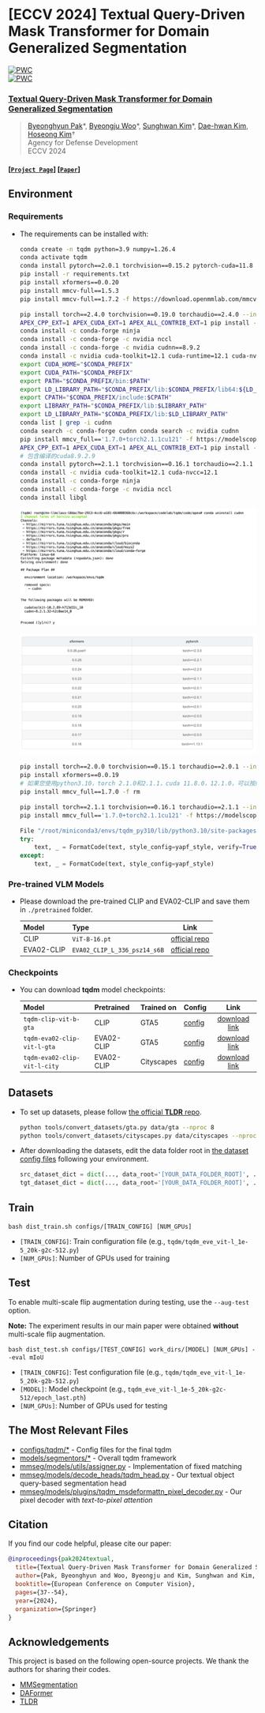 # [ECCV 2024] Textual Query-Driven Mask Transformer for Domain Generalized Segmentation
[![PWC](https://img.shields.io/endpoint.svg?url=https://paperswithcode.com/badge/textual-query-driven-mask-transformer-for/domain-generalization-on-gta5-to-cityscapes)](https://paperswithcode.com/sota/domain-generalization-on-gta5-to-cityscapes?p=textual-query-driven-mask-transformer-for) <br />
[![PWC](https://img.shields.io/endpoint.svg?url=https://paperswithcode.com/badge/textual-query-driven-mask-transformer-for/domain-generalization-on-gta-to-avg)](https://paperswithcode.com/sota/domain-generalization-on-gta-to-avg?p=textual-query-driven-mask-transformer-for) <br />
### [**Textual Query-Driven Mask Transformer for Domain Generalized Segmentation**](https://arxiv.org/abs/2407.09033)
>[Byeonghyun Pak](https://byeonghyunpak.github.io/)\*, [Byeongju Woo](https://byeongjuwoo.github.io/)\*, [Sunghwan Kim](https://sunghwan.me/)\*, [Dae-hwan Kim](https://scholar.google.com/citations?hl=en&user=_5Scn8YAAAAJ), [Hoseong Kim](https://scholar.google.com/citations?hl=en&user=Zy7Sz5UAAAAJ)†\
>Agency for Defense Development\
>ECCV 2024

#### [[`Project Page`](https://byeonghyunpak.github.io/tqdm/)] [[`Paper`](https://arxiv.org/abs/2407.09033)]

## Environment
### Requirements
- The requirements can be installed with:
  
  ```bash
  conda create -n tqdm python=3.9 numpy=1.26.4
  conda activate tqdm
  conda install pytorch==2.0.1 torchvision==0.15.2 pytorch-cuda=11.8 -c pytorch -c nvidia
  pip install -r requirements.txt
  pip install xformers==0.0.20
  pip install mmcv-full==1.5.3 
  pip install mmcv-full==1.7.2 -f https://download.openmmlab.com/mmcv/dist/cu118/torch2.0.0/index.html
  ```

  ```bash
  pip install torch==2.4.0 torchvision==0.19.0 torchaudio==2.4.0 --index-url https://download.pytorch.org/whl/cu124
  APEX_CPP_EXT=1 APEX_CUDA_EXT=1 APEX_ALL_CONTRIB_EXT=1 pip install -v --no-build-isolation .
  conda install -c conda-forge ninja
  conda install -c conda-forge -c nvidia nccl
  conda install -c conda-forge -c nvidia cudnn==8.9.2
  conda install -c nvidia cuda-toolkit=12.1 cuda-runtime=12.1 cuda-nvcc=12.1
  export CUDA_HOME="$CONDA_PREFIX"
  export CUDA_PATH="$CONDA_PREFIX"
  export PATH="$CONDA_PREFIX/bin:$PATH"
  export LD_LIBRARY_PATH="$CONDA_PREFIX/lib:$CONDA_PREFIX/lib64:${LD_LIBRARY_PATH}"
  export CPATH="$CONDA_PREFIX/include:$CPATH" 
  export LIBRARY_PATH="$CONDA_PREFIX/lib:$LIBRARY_PATH"
  export LD_LIBRARY_PATH="$CONDA_PREFIX/lib:$LD_LIBRARY_PATH"
  conda list | grep -i cudnn
  conda search -c conda-forge cudnn conda search -c nvidia cudnn
  pip install mmcv_full=='1.7.0+torch2.1.1cu121' -f https://modelscope.oss-cn-beijing.aliyuncs.com/releases/repo.html
  APEX_CPP_EXT=1 APEX_CUDA_EXT=1 APEX_ALL_CONTRIB_EXT=1 pip install -v --no-build-isolation .
  # 包含编译的cuda8.9.2.9
  conda install pytorch==2.1.1 torchvision==0.16.1 torchaudio==2.1.1 pytorch-cuda=12.1 -c pytorch -c nvidia
  conda install -c nvidia cuda-toolkit=12.1 cuda-nvcc=12.1
  conda install -c conda-forge ninja
  conda install -c conda-forge -c nvidia nccl
  conda install libgl
  ```
  ![alt text](image-1.png)

  ![alt text](image.png)

  ```bash
  pip install torch==2.0.0 torchvision==0.15.1 torchaudio==2.0.1 --index-url https://download.pytorch.org/whl/cu118
  pip install xformers==0.0.19
  # 如果您使用python3.10，torch 2.1.0和2.1.1，cuda 11.8.0，12.1.0，可以按照如下方式安装 版本1.7.0+torch2.1.1cu121 1.7.0+torch2.1.0cu121 1.7.0+torch2.1.1cu118 1.7.0+torch2.1.0cu118
  pip install mmcv_full==1.7.0 -f rm 
  ```

  ```bash
  pip install torch==2.1.1 torchvision==0.16.1 torchaudio==2.1.1 --index-url https://download.pytorch.org/whl/cu121
  pip install mmcv_full=='1.7.0+torch2.1.1cu121' -f https://modelscope.oss-cn-beijing.aliyuncs.com/releases/repo.html
  
  ```

  ```python
  File "/root/miniconda3/envs/tqdm_py310/lib/python3.10/site-packages/mmcv/utils/config.py", line 508
  try:
      text, _ = FormatCode(text, style_config=yapf_style, verify=True)
  except:
      text, _ = FormatCode(text, style_config=yapf_style)
  ```
### Pre-trained VLM Models
- Please download the pre-trained CLIP and EVA02-CLIP and save them in `./pretrained` folder.

  | Model | Type | Link |
  |-----|-----|:-----:|
  | CLIP | `ViT-B-16.pt` |[official repo](https://github.com/openai/CLIP/blob/a1d071733d7111c9c014f024669f959182114e33/clip/clip.py#L30)|
  | EVA02-CLIP | `EVA02_CLIP_L_336_psz14_s6B` |[official repo](https://github.com/baaivision/EVA/tree/master/EVA-CLIP#eva-02-clip-series)|

### Checkpoints
- You can download **tqdm** model checkpoints:

  | Model | Pretrained | Trained on | Config | Link |
  |-----|-----|-----|-----|:-----:|
  | `tqdm-clip-vit-b-gta` | CLIP | GTA5 | [config](https://github.com/ByeongHyunPak/tqdm/blob/main/configs/tqdm/tqdm_clip_vit-l_1e-5_20k-g2c-512.py) |[download link](https://drive.google.com/file/d/1oKTIuPoXTJyOqqof1yqtb10m41nVkreM/view?usp=drive_link)|
  | `tqdm-eva02-clip-vit-l-gta` | EVA02-CLIP | GTA5 | [config](https://github.com/ByeongHyunPak/tqdm/blob/main/configs/tqdm/tqdm_eva_vit-l_1e-5_20k-g2c-512.py) |[download link](https://drive.google.com/file/d/1niKdUcoeP9Gd4F2O0LikTHBg39xHO8j0/view?usp=drive_link)|
  | `tqdm-eva02-clip-vit-l-city` | EVA02-CLIP | Cityscapes | [config](https://github.com/ByeongHyunPak/tqdm/blob/main/configs/tqdm/tqdm_eva_vit-l_1e-4_20k-c2b-512.py) |[download link](https://drive.google.com/file/d/1_FXNthSshuvGraEX-2JxQWsGvtpeG9A7/view?usp=drive_link)|

## Datasets
- To set up datasets, please follow [the official **TLDR** repo](https://github.com/ssssshwan/TLDR/tree/main?tab=readme-ov-file#setup-datasets).
  ```bash
  python tools/convert_datasets/gta.py data/gta --nproc 8
  python tools/convert_datasets/cityscapes.py data/cityscapes --nproc 8
  ```
- After downloading the datasets, edit the data folder root in [the dataset config files](https://github.com/ByeongHyunPak/tqdm/tree/main/configs/_base_/datasets) following your environment.
  
  ```python
  src_dataset_dict = dict(..., data_root='[YOUR_DATA_FOLDER_ROOT]', ...)
  tgt_dataset_dict = dict(..., data_root='[YOUR_DATA_FOLDER_ROOT]', ...)
  ```
## Train
 ```
 bash dist_train.sh configs/[TRAIN_CONFIG] [NUM_GPUs]
```
  - `[TRAIN_CONFIG]`: Train configuration file (e.g., `tqdm/tqdm_eve_vit-l_1e-5_20k-g2c-512.py`)
  - `[NUM_GPUs]`: Number of GPUs used for training
## Test
To enable multi-scale flip augmentation during testing, use the `--aug-test` option.

**Note:** The experiment results in our main paper were obtained **without** multi-scale flip augmentation.

```
bash dist_test.sh configs/[TEST_CONFIG] work_dirs/[MODEL] [NUM_GPUs] --eval mIoU
```
  - `[TRAIN_CONFIG]`: Test configuration file (e.g., `tqdm/tqdm_eve_vit-l_1e-5_20k-g2b-512.py`)
  - `[MODEL]`: Model checkpoint (e.g., `tqdm_eve_vit-l_1e-5_20k-g2c-512/epoch_last.pth`)
  - `[NUM_GPUs]`: Number of GPUs used for testing
 
## The Most Relevant Files
- [configs/tqdm/*](https://github.com/ByeongHyunPak/tqdm/tree/main/configs/tqdm) - Config files for the final tqdm
- [models/segmentors/*](https://github.com/ByeongHyunPak/tqdm/tree/main/models/segmentors) - Overall tqdm framework
- [mmseg/models/utils/assigner.py](https://github.com/ByeongHyunPak/tqdm/blob/main/mmseg/models/utils/assigner.py#L168) - Implementation of fixed matching
- [mmseg/models/decode_heads/tqdm_head.py](https://github.com/ByeongHyunPak/tqdm/blob/main/mmseg/models/decode_heads/tqdm_head.py) - Our textual object query-based segmentation head
- [mmseg/models/plugins/tqdm_msdeformattn_pixel_decoder.py](https://github.com/ByeongHyunPak/tqdm/blob/main/mmseg/models/plugins/tqdm_msdeformattn_pixel_decoder.py) - Our pixel decoder with *text-to-pixel attention*

## Citation
If you find our code helpful, please cite our paper:
```bibtex
@inproceedings{pak2024textual,
  title={Textual Query-Driven Mask Transformer for Domain Generalized Segmentation},
  author={Pak, Byeonghyun and Woo, Byeongju and Kim, Sunghwan and Kim, Dae-hwan and Kim, Hoseong},
  booktitle={European Conference on Computer Vision},
  pages={37--54},
  year={2024},
  organization={Springer}
}
```

## Acknowledgements
This project is based on the following open-source projects.
We thank the authors for sharing their codes.
- [MMSegmentation](https://github.com/open-mmlab/mmsegmentation)
- [DAFormer](https://github.com/lhoyer/DAFormer)
- [TLDR](https://github.com/ssssshwan/TLDR)
